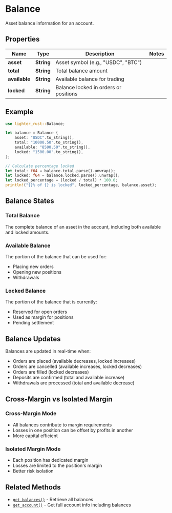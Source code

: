 # Balance

Asset balance information for an account.

## Properties

Name | Type | Description | Notes
------------ | ------------- | ------------- | -------------
**asset** | **String** | Asset symbol (e.g., "USDC", "BTC") | 
**total** | **String** | Total balance amount | 
**available** | **String** | Available balance for trading | 
**locked** | **String** | Balance locked in orders or positions | 

## Example

```rust
use lighter_rust::Balance;

let balance = Balance {
    asset: "USDC".to_string(),
    total: "10000.50".to_string(),
    available: "8500.50".to_string(),
    locked: "1500.00".to_string(),
};

// Calculate percentage locked
let total: f64 = balance.total.parse().unwrap();
let locked: f64 = balance.locked.parse().unwrap();
let locked_percentage = (locked / total) * 100.0;
println!("{}% of {} is locked", locked_percentage, balance.asset);
```

## Balance States

### Total Balance
The complete balance of an asset in the account, including both available and locked amounts.

### Available Balance
The portion of the balance that can be used for:
- Placing new orders
- Opening new positions
- Withdrawals

### Locked Balance
The portion of the balance that is currently:
- Reserved for open orders
- Used as margin for positions
- Pending settlement

## Balance Updates

Balances are updated in real-time when:
- Orders are placed (available decreases, locked increases)
- Orders are cancelled (available increases, locked decreases)
- Orders are filled (locked decreases)
- Deposits are confirmed (total and available increase)
- Withdrawals are processed (total and available decrease)

## Cross-Margin vs Isolated Margin

### Cross-Margin Mode
- All balances contribute to margin requirements
- Losses in one position can be offset by profits in another
- More capital efficient

### Isolated Margin Mode
- Each position has dedicated margin
- Losses are limited to the position's margin
- Better risk isolation

## Related Methods

- [`get_balances()`](AccountApi.md#get_balances) - Retrieve all balances
- [`get_account()`](AccountApi.md#get_account) - Get full account info including balances